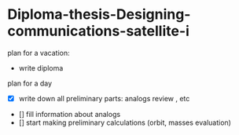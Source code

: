 # Diploma-thesis-Designing-communications-satellite-i

plan for a vacation: 

- write diploma


plan for a day

- [x] write down all preliminary parts: analogs review , etc
- [] fill information about analogs
- [] start making preliminary calculations (orbit, masses evaluation)